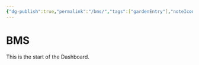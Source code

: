 ```yaml
---
{"dg-publish":true,"permalink":"/bms/","tags":["gardenEntry"],"noteIcon":3}
---
```


# BMS

This is the start of the Dashboard. 
